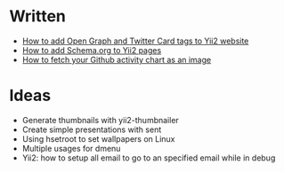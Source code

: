 # Written

* [How to add Open Graph and Twitter Card tags to Yii2 website](001-add-opengraph-twittercard-tags-yii2-website.md)
* [How to add Schema.org to Yii2 pages](002-add-schema-yii2-pages.md)
* [How to fetch your Github activity chart as an image](003-fetch-github-activity-chart-as-image.md) 

# Ideas 

* Generate thumbnails with yii2-thumbnailer
* Create simple presentations with sent
* Using hsetroot to set wallpapers on Linux
* Multiple usages for dmenu
* Yii2: how to setup all email to go to an specified email while in debug





